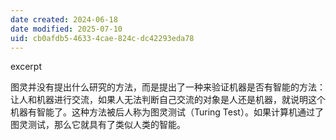 ```yaml
---
date created: 2024-06-18
date modified: 2025-07-10
uid: cb0afdb5-4633-4cae-824c-dc42293eda78
---
```


excerpt

<!-- more -->

图灵并没有提出什么研究的方法，而是提出了一种来验证机器是否有智能的方法：让人和机器进行交流，如果人无法判断自己交流的对象是人还是机器，就说明这个机器有智能了。这种方法被后人称为图灵测试（Turing Test）。如果计算机通过了图灵测试，那么它就具有了类似人类的智能。
